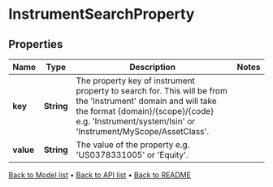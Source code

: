 

# InstrumentSearchProperty


## Properties

| Name | Type | Description | Notes |
|------------ | ------------- | ------------- | -------------|
|**key** | **String** | The property key of instrument property to search for. This will be from the &#39;Instrument&#39; domain and will take the format {domain}/{scope}/{code} e.g. &#39;Instrument/system/Isin&#39; or &#39;Instrument/MyScope/AssetClass&#39;. |  |
|**value** | **String** | The value of the property e.g. &#39;US0378331005&#39; or &#39;Equity&#39;. |  |



[Back to Model list](../README.md#documentation-for-models) &#8226; [Back to API list](../README.md#documentation-for-api-endpoints) &#8226; [Back to README](../README.md)


